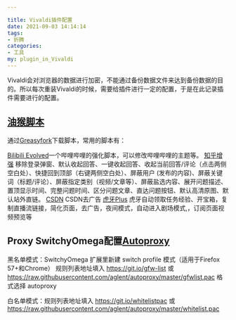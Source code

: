 ```yaml
---

title: Vivaldi插件配置
date: 2021-09-03 14:14:14
tags: 
- 折腾
categories: 
- 工具
my: plugin_in_Vivaldi
---
```

Vivaldi会对浏览器的数据进行加密，不能通过备份数据文件来达到备份数据的目的。所以每次重装Vivaldi的时候，需要给插件进行一定的配置，于是在此记录插件需要进行的配置。

## [油猴脚本](http://www.tampermonkey.net/)

通过[Greasyfork](https://greasyfork.org/)下载脚本，常用的脚本有：

[Bilibili Evolved](https://cdn.jsdelivr.net/gh/the1812/Bilibili-Evolved@master/bilibili-evolved.user.js)一个哔哩哔哩的强化脚本，可以修改哔哩哔哩的主题等。
[知乎增强](https://greasyfork.org/zh-CN/scripts/419081-%E7%9F%A5%E4%B9%8E%E5%A2%9E%E5%BC%BA) 移除登录弹窗、默认收起回答、一键收起回答、收起当前回答/评论（点击两侧空白处）、快捷回到顶部（右键两侧空白处）、屏蔽用户 (发布的内容)、屏蔽关键词（标题/评论）、屏蔽指定类别（视频/文章等）、屏蔽盐选内容、展开问题描述、置顶显示时间、完整问题时间、区分问题文章、直达问题按钮、默认高清原图、默认站外直链。
[CSDN](https://greasyfork.org/zh-CN/scripts/378351-%E6%8C%81%E7%BB%AD%E6%9B%B4%E6%96%B0-csdn%E5%B9%BF%E5%91%8A%E5%AE%8C%E5%85%A8%E8%BF%87%E6%BB%A4-%E4%BA%BA%E6%80%A7%E5%8C%96%E8%84%9A%E6%9C%AC%E4%BC%98%E5%8C%96-%E4%B8%8D%E7%94%A8%E5%86%8D%E7%99%BB%E5%BD%95%E4%BA%86-%E8%AE%A9%E4%BD%A0%E4%BD%93%E9%AA%8C%E4%BB%A4%E4%BA%BA%E6%83%8A%E5%96%9C%E7%9A%84%E5%B4%AD%E6%96%B0csdn) CSDN去广告
[虎牙Plus](https://greasyfork.org/zh-CN/scripts/402279-%E8%99%8E%E7%89%99plus) 虎牙自动领取任务经验、开宝箱，复制直播流链接，简化页面，去广告，夜间模式，自动进入剧场模式,，订阅页面视频预览等

## Proxy SwitchyOmega配置[Autoproxy](https://github.com/aglent/autoproxy)

黑名单模式：SwitchyOmega 扩展里新建 switch profile 模式（适用于Firefox 57+和Chrome）
规则列表地址填入 https://git.io/gfw-list 或 https://raw.githubusercontent.com/aglent/autoproxy/master/gfwlist.pac
格式选择 autoproxy

白名单模式：规则列表地址填入 https://git.io/whitelistpac 或 https://raw.githubusercontent.com/aglent/autoproxy/master/whitelist.pac





